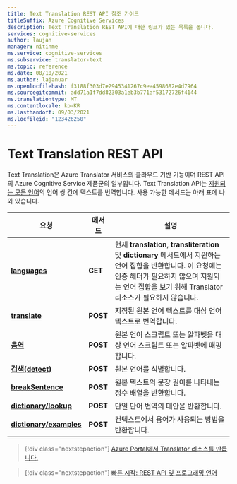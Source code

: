 ```yaml
---
title: Text Translation REST API 참조 가이드
titleSuffix: Azure Cognitive Services
description: Text Translation REST API에 대한 링크가 있는 목록을 봅니다.
services: cognitive-services
author: laujan
manager: nitinme
ms.service: cognitive-services
ms.subservice: translator-text
ms.topic: reference
ms.date: 08/10/2021
ms.author: lajanuar
ms.openlocfilehash: f3188f303d7e2945341267c9ea4598682e4d7964
ms.sourcegitcommit: add71a1f7dd82303a1eb3b771af53172726f4144
ms.translationtype: MT
ms.contentlocale: ko-KR
ms.lasthandoff: 09/03/2021
ms.locfileid: "123426250"
---
```

# <a name="text-translation-rest-api"></a>Text Translation REST API

Text Translation은 Azure Translator 서비스의 클라우드 기반 기능이며 REST API의 Azure Cognitive Service 제품군의 일부입니다. Text Translation API는 [지원되는 모든 언어](../../language-support.md)의 언어 쌍 간에 텍스트를 번역합니다. 사용 가능한 메서드는 아래 표에 나와 있습니다.

| 요청| 메서드| 설명|
|---------|--------------|---------|
| [**languages**](v3-0-languages.md) | **GET** | 현재 **translation**, **transliteration** 및 **dictionary** 메서드에서 지원하는 언어 집합을 반환합니다. 이 요청에는 인증 헤더가 필요하지 않으며 지원되는 언어 집합을 보기 위해 Translator 리소스가 필요하지 않습니다.|
|[**translate**](v3-0-translate.md) | **POST**| 지정된 원본 언어 텍스트를 대상 언어 텍스트로 번역합니다.|
|[**음역**](v3-0-transliterate.md) |  **POST** | 원본 언어 스크립트 또는 알파벳을 대상 언어 스크립트 또는 알파벳에 매핑합니다.
|[**검색(detect)**](v3-0-detect.md) | **POST** | 원본 언어를 식별합니다. |
|[**breakSentence**](v3-0-break-sentence.md) | **POST** | 원본 텍스트의 문장 길이를 나타내는 정수 배열을 반환합니다. |
| [**dictionary/lookup**](v3-0-dictionary-lookup.md) | **POST** | 단일 단어 번역의 대안을 반환합니다. |
| [**dictionary/examples**](v3-0-dictionary-lookup.md) | **POST** | 컨텍스트에서 용어가 사용되는 방법을 반환합니다. |

> [!div class="nextstepaction"]
> [Azure Portal에서 Translator 리소스를 만듭니다.](../translator-how-to-signup.md)

> [!div class="nextstepaction"]
> [빠른 시작: REST API 및 프로그래밍 언어](../quickstart-translator.md)
